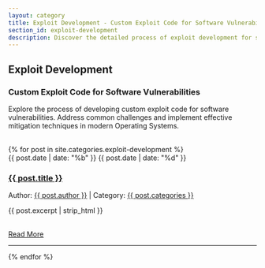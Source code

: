 ```yaml
---
layout: category
title: Exploit Development - Custom Exploit Code for Software Vulnerabilities
section_id: exploit-development
description: Discover the detailed process of exploit development for software vulnerabilities. Learn about common challenges and mitigation techniques in modern Operating Systems.
---
```


<div id="home">
  <h2>Exploit Development</h2>
  <h3>Custom Exploit Code for Software Vulnerabilities</h3>
  <p>Explore the process of developing custom exploit code for software vulnerabilities. Address common challenges and implement effective mitigation techniques in modern Operating Systems.</p>
  <br />
  <div class="posts">
      {% for post in site.categories.exploit-development %}
      <article class="post">
       <div class='timestamp left text-center'>
        <span class='month'>{{ post.date | date: "%b" }}</span>
        <span class='date'>{{ post.date | date: "%d" }}</span>
       </div>
       <div class='info'>
        <h3><a href='{{post.url}}'>{{ post.title }}</a></h3>
        <p>Author: <span class='author'><a href='/author/{{ post.author | downcase }}'>{{ post.author }}</a></span> | Category: <a href='/{{ post.categories }}'>{{ post.categories }}</a></p>
        <div class="entry">
          <p>{{ post.excerpt | strip_html }}</p>
          <br />
          <a href="{{ post.url }}">Read More</a>
          <hr>
        </div>
       </div>
      </article>
      {% endfor %}
  </div>
</div> 
